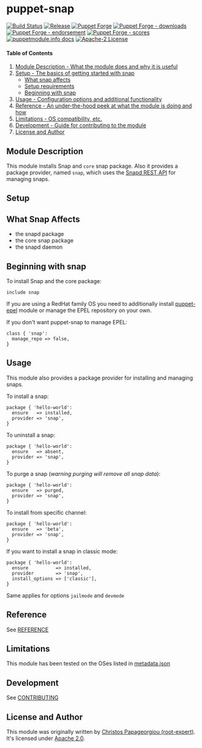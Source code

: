 # puppet-snap

[![Build Status](https://github.com/root-expert/puppet-snap/workflows/CI/badge.svg)](https://github.com/root-expert/puppet-snap/actions?query=workflow%3ACI)
[![Release](https://github.com/root-expert/puppet-snap/actions/workflows/release.yml/badge.svg)](https://github.com/root-expert/puppet-snap/actions/workflows/release.yml)
[![Puppet Forge](https://img.shields.io/puppetforge/v/rootexpert/snap.svg)](https://forge.puppet.com/modules/rootexpert/snap)
[![Puppet Forge - downloads](https://img.shields.io/puppetforge/dt/rootexpert/snap.svg)](https://forge.puppet.com/modules/rootexpert/snap)
[![Puppet Forge - endorsement](https://img.shields.io/puppetforge/e/rootexpert/snap.svg)](https://forge.puppet.com/modules/rootexpert/snap)
[![Puppet Forge - scores](https://img.shields.io/puppetforge/f/rootexpert/snap.svg)](https://forge.puppet.com/modules/rootexpert/snap)
[![puppetmodule.info docs](http://www.puppetmodule.info/images/badge.png)](http://www.puppetmodule.info/m/rootexpert-snap)
[![Apache-2 License](https://img.shields.io/github/license/root-expert/puppet-snap.svg)](LICENSE)

#### Table of Contents

1. [Module Description - What the module does and why it is useful](#module-description)
2. [Setup - The basics of getting started with snap](#setup)
   * [What snap affects](#what-snap-affects)
   * [Setup requirements](#setup-requirements)
   * [Beginning with snap](#beginning-with-snap)
3. [Usage - Configuration options and additional functionality](#usage)
4. [Reference - An under-the-hood peek at what the module is doing and how](#reference)
5. [Limitations - OS compatibility, etc.](#limitations)
6. [Development - Guide for contributing to the module](#development)
7. [License and Author](#license)

## Module Description

This module installs Snap and `core` snap package. Also it provides a package provider, named `snap`, which uses
the [Snapd REST API](https://snapcraft.io/docs/snapd-api) for managing snaps.

## Setup

## What Snap Affects

* the snapd package
* the core snap package
* the snapd daemon

## Beginning with snap

To install Snap and the core package:

```puppet
include snap
```

If you are using a RedHat family OS you need to additionally install [puppet-epel](https://github.com/voxpupuli/puppet-epel)
module or manage the EPEL repository on your own.

If you don't want puppet-snap to manage EPEL:

```puppet
class { 'snap':
  manage_repo => false,
}
```

## Usage

This module also provides a package provider for installing and managing snaps.

To install a snap:

```puppet
package { 'hello-world':
  ensure   => installed,
  provider => 'snap',
}
```

To uninstall a snap:

```puppet
package { 'hello-world':
  ensure   => absent,
  provider => 'snap',
}
```

To purge a snap (_warning purging will remove all snap data_):

```puppet
package { 'hello-world':
  ensure   => purged,
  provider => 'snap',
}
```

To install from specific channel:

```puppet
package { 'hello-world':
  ensure   => 'beta',
  provider => 'snap',
}
```

If you want to install a snap in classic mode:

```puppet
package { 'hello-world':
  ensure          => installed,
  provider        => 'snap',
  install_options => ['classic'],
}
```

Same applies for options `jailmode` and `devmode`

## Reference

See [REFERENCE](https://github.com/root-expert/puppet-snap/blob/master/REFERENCE.md)

## Limitations

This module has been tested on the OSes listed
in [metadata.json](https://github.com/root-expert/puppet-snap/blob/master/metadata.json)

## Development

See [CONTRIBUTING](https://github.com/root-expert/puppet-snap/blob/master/.github/CONTRIBUTING.md)

## License and Author

This module was originally written by [Christos Papageorgiou (root-expert)](https://github.com/root-expert). It's licensed
under [Apache 2.0](https://github.com/root-expert/puppet-snap/blob/master/LICENSE).
